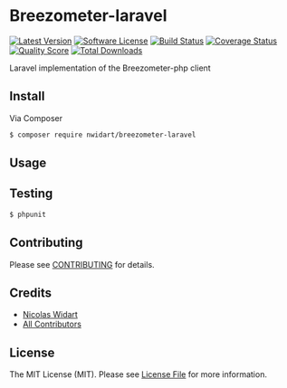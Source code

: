 # Breezometer-laravel

[![Latest Version](https://img.shields.io/github/release/nwidart/breezometer-laravel.svg?style=flat-square)](https://github.com/nwidart/breezometer-laravel/releases)
[![Software License](https://img.shields.io/badge/license-MIT-brightgreen.svg?style=flat-square)](LICENSE.md)
[![Build Status](https://img.shields.io/travis/nWidart/Breezometer-laravel/master.svg?style=flat-square)](https://travis-ci.org/nWidart/Breezometer-laravel)
[![Coverage Status](https://img.shields.io/scrutinizer/coverage/g/nwidart/breezometer-laravel.svg?style=flat-square)](https://scrutinizer-ci.com/g/nwidart/breezometer-laravel/code-structure)
[![Quality Score](https://img.shields.io/scrutinizer/g/nwidart/breezometer-laravel.svg?style=flat-square)](https://scrutinizer-ci.com/g/nwidart/breezometer-laravel)
[![Total Downloads](https://img.shields.io/packagist/dt/nwidart/breezometer-laravel.svg?style=flat-square)](https://packagist.org/packages/nwidart/breezometer-laravel)

Laravel implementation of the Breezometer-php client

## Install

Via Composer

``` bash
$ composer require nwidart/breezometer-laravel
```

## Usage


## Testing

``` bash
$ phpunit
```

## Contributing

Please see [CONTRIBUTING](CONTRIBUTING.md) for details.

## Credits

- [Nicolas Widart](https://github.com/nWidart)
- [All Contributors](../../contributors)

## License

The MIT License (MIT). Please see [License File](LICENSE.md) for more information.
